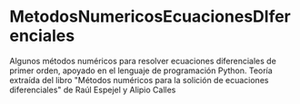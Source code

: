 # MetodosNumericosEcuacionesDIferenciales
Algunos métodos numéricos para resolver ecuaciones diferenciales de primer orden, apoyado en el lenguaje de programación Python. Teoría extraída del libro "Métodos numéricos para la solición de ecuaciones diferenciales" de Raúl Espejel y Alipio Calles
